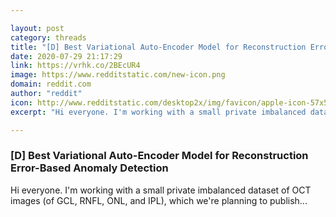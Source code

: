 ```yaml
---

layout: post
category: threads
title: "[D] Best Variational Auto-Encoder Model for Reconstruction Error-Based Anomaly Detection"
date: 2020-07-29 21:17:29
link: https://vrhk.co/2BEcUR4
image: https://www.redditstatic.com/new-icon.png
domain: reddit.com
author: "reddit"
icon: http://www.redditstatic.com/desktop2x/img/favicon/apple-icon-57x57.png
excerpt: "Hi everyone. I'm working with a small private imbalanced dataset of OCT images (of GCL, RNFL, ONL, and IPL), which we're planning to publish..."

---
```


### [D] Best Variational Auto-Encoder Model for Reconstruction Error-Based Anomaly Detection

Hi everyone. I'm working with a small private imbalanced dataset of OCT images (of GCL, RNFL, ONL, and IPL), which we're planning to publish...